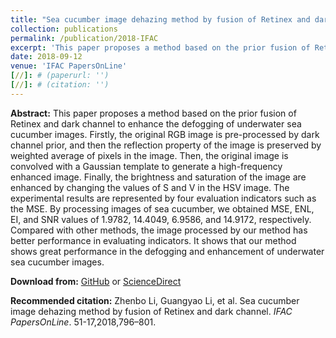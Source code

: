 ```yaml
---
title: "Sea cucumber image dehazing method by fusion of Retinex and dark channel"
collection: publications
permalink: /publication/2018-IFAC
excerpt: 'This paper proposes a method based on the prior fusion of Retinex and dark channel to enhance the defogging of underwater sea cucumber images. Compared with other methods, the image processed by our method has better performance in evaluating indicators. It shows that our method shows great performance in the defogging and enhancement of underwater sea cucumber images'
date: 2018-09-12
venue: 'IFAC PapersOnLine'
[//]: # (paperurl: '')
[//]: # (citation: '')
---
```


**Abstract:**
This paper proposes a method based on the prior fusion of Retinex and dark channel to enhance the defogging of underwater sea cucumber images. Firstly, the original RGB image is pre-processed by dark channel prior, and then the reflection property of the image is preserved by weighted average of pixels in the image. Then, the original image is convolved with a Gaussian template to generate a high-frequency enhanced image. Finally, the brightness and saturation of the image are enhanced by changing the values of S and V in the HSV image. The experimental results are represented by four evaluation indicators such as the MSE. By processing images of sea cucumber, we obtained MSE, ENL, EI, and SNR values of 1.9782, 14.4049, 6.9586, and 14.9172, respectively. Compared with other methods, the image processed by our method has better performance in evaluating indicators. It shows that our method shows great performance in the defogging and enhancement of underwater sea cucumber images.

**Download from:**  [GitHub](http://ayameyao.github.io/files/Sea_Cucumber_Image_Dehazing_Method_by_Fusion_of_Retinex_and_Dark_Channel.pdf) or [ScienceDirect](https://www.sciencedirect.com/science/article/pii/S240589631831214X?via%3Dihub)

**Recommended citation:**  Zhenbo Li, Guangyao Li, et al. Sea cucumber image dehazing method by fusion of Retinex and dark channel. <i>IFAC PapersOnLine</i>. 51-17,2018,796–801.
